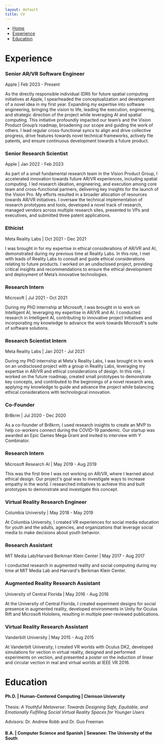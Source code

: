 ```yaml
---
layout: default
title: CV
---
```


<div class="cv-container">
	    <nav>
        <ul>
            <li><a href="/index">Home</a></li>
            <li><a href="#experience">Experience</a></li>
            <li><a href="#education">Education</a></li>
        </ul>
    </nav>
    <div id = "experience">
    <h1>Experience</h1>
    <div class="experience">
        <h3>Senior AR/VR Software Engineer</h3>
        <p>Apple | Feb 2023 - Present</p>
        <p>
            As the directly responsible individual (DRI) for future spatial computing initiatives at Apple, I spearheaded the conceptualization and development of a novel idea in my first year. Expanding my expertise into software engineering, bringing the vision to life, leading the execution, engineering, and strategic direction of the project while leveraging AI and spatial computing. This initiative profoundly impacted our team’s and the Vision Product Group’s roadmap, broadening our scope and guiding the work of others. I lead regular cross-functional syncs to align and drive collective progress, drive features towards novel technical frameworks, actively file patents, and ensure continuous development towards a future product.
        </p>
    </div>
    <div class="experience">
        <h3>Senior Research Scientist</h3>
        <p>Apple | Jan 2022 - Feb 2023</p>
        <p>
            As part of a small fundamental research team in the Vision Product Group, I accelerated innovation towards future AR/VR experiences, including spatial computing. I led research ideation, engineering, and execution among core team and cross-functional partners, delivering key insights for the launch of the Vision Pro. My efforts resulted in a broader allocation of resources towards AR/VR initiatives. I oversaw the technical implementation of research prototypes and tools, developed a novel track of research, managed vendors across multiple research sites, presented to VPs and executives, and submitted three patent applications.
        </p>
    </div>
    <div class="experience">
        <h3>Ethicist</h3>
        <p>Meta Reality Labs | Oct 2021 - Dec 2021</p>
        <p>
            I was brought in for my expertise in ethical considerations of AR/VR and AI, demonstrated during my previous time at Reality Labs. In this role, I met with leads of Reality Labs to consult and guide ethical considerations relating to future products. I worked on an undisclosed project, providing critical insights and recommendations to ensure the ethical development and deployment of Meta’s innovative technologies.
        </p>
    </div>
    <div class="experience">
        <h3>Research Intern</h3>
        <p>Microsoft | Jul 2021 - Oct 2021</p>
        <p>
            During my PhD internship at Microsoft, I was brought in to work on Intelligent AI, leveraging my expertise in AR/VR and AI. I conducted research in Intelligent AI, contributing to innovative project initiatives and incorporating my knowledge to advance the work towards Microsoft's suite of software solutions.
        </p>
    </div>
    <div class="experience">
        <h3>Research Scientist Intern </h3>
        <p>Meta Reality Labs | Jan 2021 - Jul 2021</p>
        <p>
            During my PhD internship at Meta's Reality Labs, I was brought in to work on an undisclosed project with a group in Reality Labs, leveraging my expertise in AR/VR and ethical considerations of design. In this role, I worked on the future roadmap, created small prototypes to demonstrate key concepts, and contributed to the beginnings of a novel research area, applying my knowledge to guide and advance the project while balancing ethical considerations with technological innovation.
        </p>
    </div>
    <div class="experience">
        <h3>Co-Founder</h3>
        <p>Br8krm | Jul 2020 - Dec 2020</p>
        <p>
            As a co-founder of Br8krm, I used research insights to create an MVP to help co-workers connect during the COVID-19 pandemic. Our startup was awarded an Epic Games Mega Grant and invited to interview with Y Combinator.
        </p>
    </div>
    <div class="experience">
        <h3>Research Intern</h3>
        <p>Microsoft Research AI | May 2019 - Aug 2019</p>
        <p>
            This was the first time I was not working on AR/VR, where I learned about ethical design. Our project's goal was to investigate ways to increase empathy in the world. I researched initiatives to achieve this and built prototypes to demonstrate and investigate this concept.
        </p>
    </div>
    <div class="experience">
        <h3>Virtual Reality Research Engineer</h3>
        <p>Columbia University | May 2018 - May 2019</p>
        <p>
            At Columbia University, I created VR experiences for social media education for youth and the adults, agencies, and organizations that leverage social media to make decisions about youth behavior.
        </p>
    </div>
    <div class="experience">
        <h3>Research Assistant</h3>
        <p>MIT Media Lab/Harvard Berkman Klein Center | May 2017 - Aug 2017</p>
        <p>
            I conducted research in augmented reality and social computing during my time at MIT Media Lab and Harvard's Berkman Klein Center.
        </p>
    </div>
    <div class="experience">
        <h3>Augmented Reality Research Assistant</h3>
        <p>University of Central Florida | May 2016 - Aug 2016</p>
        <p>
            At the University of Central Florida, I created experiment designs for social presence in augmented reality, developed environments in Unity for Oculus Rift and Microsoft Hololens, resulting in multiple peer-reviewed publications.
        </p>
    </div>
    <div class="experience">
        <h3>Virtual Reality Research Assistant</h3>
        <p>Vanderbilt University | May 2015 - Aug 2015</p>
        <p>
            At Vanderbilt University, I created VR worlds with Oculus DK2, developed simulations for vection in virtual reality, designed and performed experiments on vection, and presented a poster on the induction of linear and circular vection in real and virtual worlds at IEEE VR 2016.
        </p>
    </div>
    <h1>Education</h1>
    <div id = "education">
    <div class="education">
        <h4>Ph.D. | Human-Centered Computing | Clemson University</h4>
        <p>
            Thesis: <i>A Youthful Metaverse: Towards Designing Safe, Equitable, and Emotionally Fulfilling Social Virtual Reality Spaces for Younger Users</i>
        </p>
        <p>Advisors: Dr. Andrew Robb and Dr. Guo Freeman</p>
        <h4>B.A. | Computer Science and Spanish | Sewanee: The University of the South</h4>
    </div>
</div>